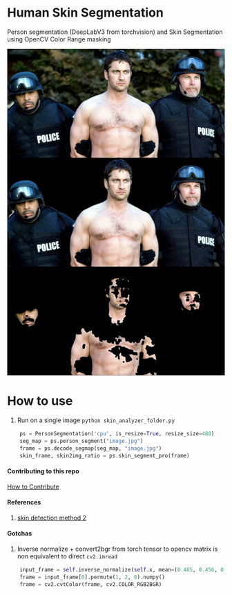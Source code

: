 # Human Skin Segmentation
Person segmentation (DeepLabV3 from torchvision) and Skin Segmentation using OpenCV Color Range masking

![Sample Output](assets/results.jpg)
# How to use
1. Run on a single image `python skin_analyzer_folder.py`
```python
    ps = PersonSegmentation('cpu', is_resize=True, resize_size=480)
    seg_map = ps.person_segment("image.jpg")
    frame = ps.decode_segmap(seg_map, "image.jpg")
    skin_frame, skin2img_ratio = ps.skin_segment_pro(frame)
```


#### Contributing to this repo
[How to Contribute](CONTRIBUTING.md)

#### References
1. [skin detection method 2](https://github.com/Jeanvit/PySkinDetection)

#### Gotchas
1. Inverse normalize + convert2bgr from torch tensor to opencv matrix is non equivalent to direct `cv2.imread`
```python
    input_frame = self.inverse_normalize(self.x, mean=(0.485, 0.456, 0.406), std=(0.229, 0.224, 0.225))
    frame = input_frame[0].permute(1, 2, 0).numpy()
    frame = cv2.cvtColor(frame, cv2.COLOR_RGB2BGR)
```